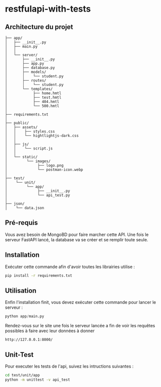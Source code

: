 # restfulapi-with-tests

## Architecture du projet

```
├── app/
│   ├── __init__.py
│   ├── main.py
│   │
│   └── server/
│       ├── __init__.py
│       ├── app.py
│       ├── database.py
│       ├── models/
│       │    └── student.py
│       ├── routes/
│       │    └── student.py
│       └── templates/
│            ├── home.hmtl
│            ├── test.hmtl
│            ├── 404.hmtl
│            └── 500.hmtl
│
├── requirements.txt
│
├── public/
│   ├── assets/
│   │    ├── styles.css
│   │    └── hightlightjs-dark.css
│   │
│   ├── js/
│   │    └── script.js
│   │
│   └── static/
│         └── images/
│              ├── logo.png
│              └── postman-icon.webp
│
├── test/
│    └── unit/
│         └── app/
│              ├── __init__.py
│              └── api_test.py
│
├── json/
│    └── data.json
```

## Pré-requis

Vous avez besoin de MongoBD pour faire marcher cette API. Une fois le serveur FastAPI lancé, la database va se créer et se remplir toute seule.

## Installation

Exécuter cette commande afin d'avoir toutes les librairies utilise :
```bash
pip install -r requirements.txt
```

## Utilisation

Enfin l'installation finit, vous devez exécuter cette commande pour lancer le serveur :

```python
python app/main.py
```

Rendez-vous sur le site une fois le serveur lancée a fin de voir les requêtes possibles à faire avec leur données à donner

```link
http://127.0.0.1:8000/
```

## Unit-Test

Pour executer les tests de l'api, suivez les intructions suivantes :

```bash
cd test/unit/app
python -m unittest -v api_test
```
